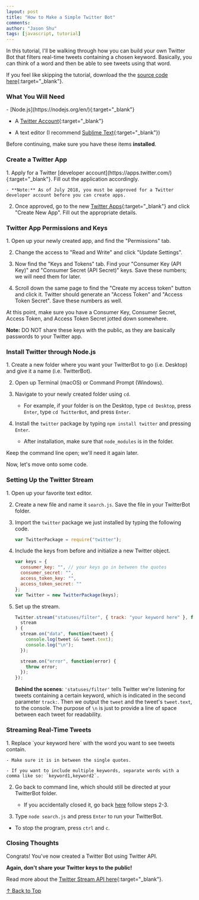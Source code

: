 ```yaml
---
layout: post
title: "How to Make a Simple Twitter Bot"
comments: 
author: "Jason Shu"
tags: [javascript, tutorial]
---
```


In this tutorial, I'll be walking through how you can build your own Twitter Bot that filters real-time tweets containing a chosen keyword. Basically, you can think of a word and then be able to see tweets using that word.

If you feel like skipping the tutorial, download the the [source code here](https://github.com/j4sonshu/TwitterBot){:target="\_blank"}.

<h3>What You Will Need</h3>
- [Node.js](https://nodejs.org/en/){:target="_blank"}

- A [Twitter Account](https://twitter.com/i/flow/signup){:target="\_blank"}

- A text editor (I recommend [Sublime Text](https://www.sublimetext.com/){:target="\_blank"})

Before continuing, make sure you have these items **installed**.

<h3>Create a Twitter App</h3>
1. Apply for a Twitter [developer account](https://apps.twitter.com/){:target="_blank"}. Fill out the application accordingly.

    - **Note:** As of July 2018, you must be approved for a Twitter developer account before you can create apps.

2. Once approved, go to the new [Twitter Apps](https://developer.twitter.com/en/apps){:target="\_blank"} and click "Create New App". Fill out the appropriate details.

<h3>Twitter App Permissions and Keys</h3>
1. Open up your newly created app, and find the "Permissions" tab.

2. Change the access to "Read and Write" and click "Update Settings".

3. Now find the "Keys and Tokens" tab. Find your "Consumer Key (API Key)" and "Consumer Secret (API Secret)" keys. Save these numbers; we will need them for later.

4. Scroll down the same page to find the "Create my access token" button and click it. Twitter should generate an "Access Token" and "Access Token Secret". Save these numbers as well.

At this point, make sure you have a Consumer Key, Consumer Secret, Access Token, and Access Token Secret jotted down somewhere.

**Note:** DO NOT share these keys with the public, as they are basically passwords to your Twitter app.

<h3 id="acc">Install Twitter through Node.js </h3>
1. Create a new folder where you want your TwitterBot to go (i.e. Desktop) and give it a name (i.e. TwitterBot).

2. Open up Terminal (macOS) or Command Prompt (Windows).

3. Navigate to your newly created folder using `cd`.

   - For example, if your folder is on the Desktop, type `cd Desktop`, press `Enter`, type `cd TwitterBot`, and press `Enter`.

4. Install the `twitter` package by typing `npm install twitter` and pressing `Enter`.

   - After installation, make sure that `node_modules` is in the folder.

Keep the command line open; we'll need it again later.

Now, let's move onto some code.

<h3>Setting Up the Twitter Stream</h3>
1. Open up your favorite text editor.

2. Create a new file and name it `search.js`. Save the file in your TwitterBot folder.

3. Import the `twitter` package we just installed by typing the following code.

   ```javascript
   var TwitterPackage = require("twitter");
   ```

4. Include the keys from before and initialize a new Twitter object.
   ```javascript
   var keys = {
     consumer_key: "", // your keys go in between the quotes
     consumer_secret: "",
     access_token_key: "",
     access_token_secret: ""
   };
   var Twitter = new TwitterPackage(keys);
   ```
5. Set up the stream.

   ```javascript
   Twitter.stream("statuses/filter", { track: "your keyword here" }, function(
     stream
   ) {
     stream.on("data", function(tweet) {
       console.log(tweet && tweet.text);
       console.log("\n");
     });

     stream.on("error", function(error) {
       throw error;
     });
   });
   ```

   **Behind the scenes**: `'statuses/filter'` tells Twitter we're listening for tweets containing a certain keyword, which is indicated in the second parameter `track:`. Then we output the `tweet` and the tweet's `tweet.text`, to the console. The purpose of `\n` is just to provide a line of space between each tweet for readability.

<h3>Streaming Real-Time Tweets</h3>
1. Replace `your keyword here` with the word you want to see tweets contain.

    - Make sure it is in between the single quotes.

    - If you want to include multiple keywords, separate words with a comma like so: `keyword1,keyword2`.

2. Go back to command line, which should still be directed at your TwitterBot folder.

   - If you accidentally closed it, go back [here](#acc) follow steps 2-3.

3. Type `node search.js` and press `Enter` to run your TwitterBot.

- To stop the program, press `ctrl` and `c`.

<h3>Closing Thoughts</h3>
Congrats! You've now created a Twitter Bot using Twitter API.

**Again, don't share your Twitter keys to the public!**

Read more about the [Twitter Stream API here](https://developer.twitter.com/en/docs/tweets/filter-realtime/guides/basic-stream-parameters.html){:target="\_blank"}.

[&uarr; Back to Top](#)
